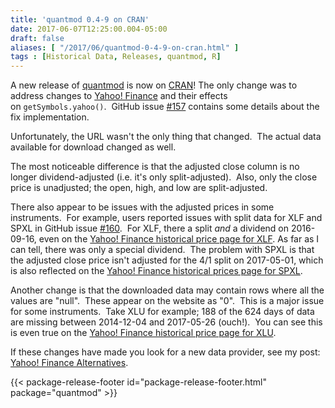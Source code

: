 ```yaml
---
title: 'quantmod 0.4-9 on CRAN'
date: 2017-06-07T12:25:00.004-05:00
draft: false
aliases: [ "/2017/06/quantmod-0-4-9-on-cran.html" ]
tags : [Historical Data, Releases, quantmod, R]
---
```


A new release of [quantmod](http://www.quantmod.com/) is now on [CRAN](https://cran.r-project.org/package=quantmod)! The only change was to address changes to [Yahoo! Finance](https://finance.yahoo.com/) and their effects on `getSymbols.yahoo()`.  GitHub issue [#157](https://github.com/joshuaulrich/quantmod/issues/157) contains some details about the fix implementation.  
  
Unfortunately, the URL wasn't the only thing that changed.  The actual data available for download changed as well.  
  
The most noticeable difference is that the adjusted close column is no longer dividend-adjusted (i.e. it's only split-adjusted).  Also, only the close price is unadjusted; the open, high, and low are split-adjusted.  
  
There also appear to be issues with the adjusted prices in some instruments.  For example, users reported issues with split data for XLF and SPXL in GitHub issue [#160](https://github.com/joshuaulrich/quantmod/issues/160).  For XLF, there a split _and_ a dividend on 2016-09-16, even on the [Yahoo! Finance historical price page for XLF](https://finance.yahoo.com/quote/XLF/history?period1=1473138000&period2=1474866000&interval=1d&filter=history&frequency=1d). As far as I can tell, there was only a special dividend.  The problem with SPXL is that the adjusted close price isn't adjusted for the 4/1 split on 2017-05-01, which is also reflected on the [Yahoo! Finance historical prices page for SPXL](https://finance.yahoo.com/quote/SPXL/history?period1=1488088800&period2=1495774800&interval=1d&filter=history&frequency=1d).  
  
Another change is that the downloaded data may contain rows where all the values are "null".  These appear on the website as "0".  This is a major issue for some instruments.  Take XLU for example; 188 of the 624 days of data are missing between 2014-12-04 and 2017-05-26 (ouch!).  You can see this is even true on the [Yahoo! Finance historical price page for XLU](https://finance.yahoo.com/quote/XLU/history?period1=1417672800&period2=1422079200&interval=1d&filter=history&frequency=1d).  
  
If these changes have made you look for a new data provider, see my post: [Yahoo! Finance Alternatives](http://blog.fosstrading.com/2017/06/yahoo-finance-alternatives.html).

{{< package-release-footer id="package-release-footer.html" package="quantmod" >}}
